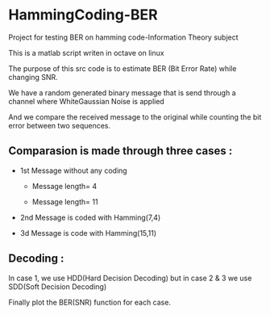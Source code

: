 # HammingCoding-BER
Project for testing BER on hamming code-Information Theory subject

This is a matlab script writen in octave on linux


The purpose of this src code is to estimate BER (Bit Error Rate) while changing SNR.

We have a random generated binary message that is send through a channel where WhiteGaussian Noise is applied

And we compare the received message to the original while counting the bit error between two sequences.

Comparasion is made through three cases :
-------------------------------------------

 * 1st Message without any coding 

   * Message length= 4

   * Message length= 11

 * 2nd Message is coded with Hamming(7,4)

 * 3d  Message is code with Hamming(15,11)


Decoding :
--------------

In case 1, we use HDD(Hard Decision Decoding) but in case 2 & 3 we use SDD(Soft Decision Decoding)

Finally plot the BER(SNR) function for each case.
